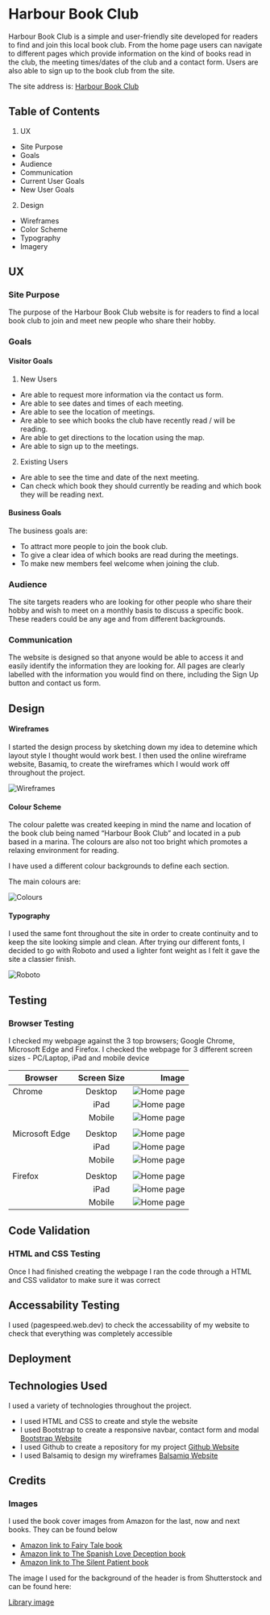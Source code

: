 # Harbour Book Club

Harbour Book Club is a simple and user-friendly site developed for readers to find and join this local book club. From the home page users can navigate to different pages which provide information on the kind of books read in the club, the meeting times/dates of the club and a contact form. Users are also able to sign up to the book club from the site.

The site address is: [Harbour Book Club](https://amybiggy.github.io/harbourbookclub/)

## Table of Contents

1. UX

- Site Purpose
- Goals
- Audience
- Communication
- Current User Goals
- New User Goals

2. Design

- Wireframes
- Color Scheme
- Typography
- Imagery

## UX

### Site Purpose

The purpose of the Harbour Book Club website is for readers to find a local book club to join and meet new people who share their hobby.

### Goals

#### Visitor Goals

1. New Users

- Are able to request more information via the contact us form.
- Are able to see dates and times of each meeting.
- Are able to see the location of meetings.
- Are able to see which books the club have recently read / will be reading.
- Are able to get directions to the location using the map.
- Are able to sign up to the meetings.

2. Existing Users

- Are able to see the time and date of the next meeting.
- Can check which book they should currently be reading and which book they will be reading next.

#### Business Goals

The business goals are:

- To attract more people to join the book club.
- To give a clear idea of which books are read during the meetings.
- To make new members feel welcome when joining the club.

### Audience

The site targets readers who are looking for other people who share their hobby and wish to meet on a monthly basis to discuss a specific book. These readers could be any age and from different backgrounds.

### Communication

The website is designed so that anyone would be able to access it and easily identify the information they are looking for. All pages are clearly labelled with the information you would find on there, including the Sign Up button and contact us form.

## Design

#### Wireframes

I started the design process by sketching down my idea to detemine which layout style I thought would work best. I then used the online wireframe website, Basamiq, to create the wireframes which I would work off throughout the project.

![Wireframes](assets/documentation/wireframes/allwireframes.png)

#### Colour Scheme

The colour palette was created keeping in mind the name and location of the book club being named “Harbour Book Club” and located in a pub based in a marina. The colours are also not too bright which promotes a relaxing environment for reading.

I have used a different colour backgrounds to define each section.

The main colours are:

![Colours](assets/documentation/images/colours.png)

#### Typography

I used the same font throughout the site in order to create continuity and to keep the site looking simple and clean. After trying our different fonts, I decided to go with Roboto and used a lighter font weight as I felt it gave the site a classier finish.

![Roboto](assets/documentation/images/font.png)

## Testing

### Browser Testing

I checked my webpage against the 3 top browsers; Google Chrome, Microsoft Edge and Firefox. I checked the webpage for 3 different screen sizes - PC/Laptop, iPad and mobile device

| Browser        | Screen Size |                                                        Image |
| -------------- | :---------: | -----------------------------------------------------------: |
| Chrome         |   Desktop   |  ![Home page](assets/documentation/images/chromebrowser.png) |
|                |    iPad     |     ![Home page](assets/documentation/images/chromeipad.png) |
|                |   Mobile    |   ![Home page](assets/documentation/images/chromemobile.png) |
|                |             |                                                              |
| Microsoft Edge |   Desktop   |    ![Home page](assets/documentation/images/edgebrowser.png) |
|                |    iPad     |       ![Home page](assets/documentation/images/edgeipad.png) |
|                |   Mobile    |     ![Home page](assets/documentation/images/edgemobile.png) |
|                |             |                                                              |
| Firefox        |   Desktop   | ![Home page](assets/documentation/images/firefoxbrowser.png) |
|                |    iPad     |    ![Home page](assets/documentation/images/firefoxipad.png) |
|                |   Mobile    |  ![Home page](assets/documentation/images/firefoxmobile.png) |

## Code Validation

### HTML and CSS Testing

Once I had finished creating the webpage I ran the code through a HTML and CSS validator to make sure it was correct

## Accessability Testing

I used (pagespeed.web.dev) to check the accessability of my website to check that everything was completely accessible

## Deployment

## Technologies Used

I used a variety of technologies throughout the project.

- I used HTML and CSS to create and style the website
- I used Bootstrap to create a responsive navbar, contact form and modal [Bootstrap Website](https://getbootstrap.com/)
- I used Github to create a repository for my project [Github Website](https://github.com/)
- I used Balsamiq to design my wireframes [Balsamiq Website](https://balsamiq.com/)

## Credits

### Images

I used the book cover images from Amazon for the last, now and next books. They can be found below

- [Amazon link to Fairy Tale book](https://www.amazon.co.uk/Fairy-Tale-Stephen-King/dp/1399705458)
- [Amazon link to The Spanish Love Deception book](https://www.amazon.co.uk/Spanish-Love-Deception-Elena-Armas/dp/B08X7RKXGK)
- [Amazon link to The Silent Patient book](https://www.amazon.co.uk/Silent-Patient-Alex-Michaelides/dp/1409181634)

The image I used for the background of the header is from Shutterstock and can be found here:

[Library image](https://www.shutterstock.com/image-illustration/bookshelves-library-old-books-3d-render-1530516716?utm_campaign=image&utm_medium=googleimages&utm_source=schema)
